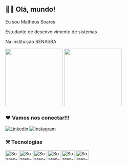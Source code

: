 ## 👨‍💻 Olá, mundo!

Eu sou Matheus Soares

Estudante de desenvolvimento de sistemas

Na instituição SENAI/BA

<div style= "display: inline-block;" >

  <img height="180em" src="https://github-readme-stats.vercel.app/api?username=SoaresCRF&show_icons=true&theme=tokyonight"/>
  
   <img height="180em" src="https://github-readme-stats.vercel.app/api/top-langs/?username=SoaresCRF&layout=compact&theme=tokyonight"/>

</div>

### ❤️ Vamos nos conectar!!!

[![Linkedin](https://img.shields.io/badge/LinkedIn-0077B5?style=for-the-badge&logo=linkedin&logoColor=white)](https://www.linkedin.com/in/matheus-soares-0569b8251/)
[![Instagram](https://img.shields.io/badge/Instagram-E4405F?style=for-the-badge&logo=instagram&logoColor=white)](https://www.instagram.com/soarescrf_/)

### ⚒️ Tecnologias

<div>
  <img align="center" alt="Soares-html" height="30" width="40" src="https://cdn.jsdelivr.net/gh/devicons/devicon/icons/html5/html5-original.svg"/>
  <img align="center" alt="Soares-css3" height="30" width="40" src="https://cdn.jsdelivr.net/gh/devicons/devicon/icons/css3/css3-original.svg"/>
  <img align="center" alt="Soares-php" height="30" width="40" src="https://cdn.jsdelivr.net/gh/devicons/devicon/icons/php/php-original.svg"/>
  <img align="center" alt="Soares-python" height="30" width="40" src="https://cdn.jsdelivr.net/gh/devicons/devicon/icons/python/python-original.svg"/>
  <img align="center" alt="Soares-java" height="30" width="40" src="https://cdn.jsdelivr.net/gh/devicons/devicon/icons/java/java-original.svg"/>
  <img align="center" alt="Soares-mysql" height="30" width="40" src="https://cdn.jsdelivr.net/gh/devicons/devicon/icons/mysql/mysql-original.svg"/>
</div>
